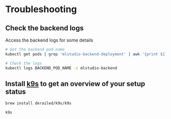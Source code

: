 # Troubleshooting

## Check the backend logs

Access the backend logs for some details

```bash
# Get the backend pod name
kubectl get pods | grep 'mlstudio-backend-deployment' | awk '{print $1}' | head -n 1

# Check the logs
kubectl logs BACKEND_POD_NAME -c mlstudio-backend
```

## Install [k9s](https://github.com/derailed/k9s) to get an overview of your setup status

```bash
brew install derailed/k9s/k9s

k9s
```

